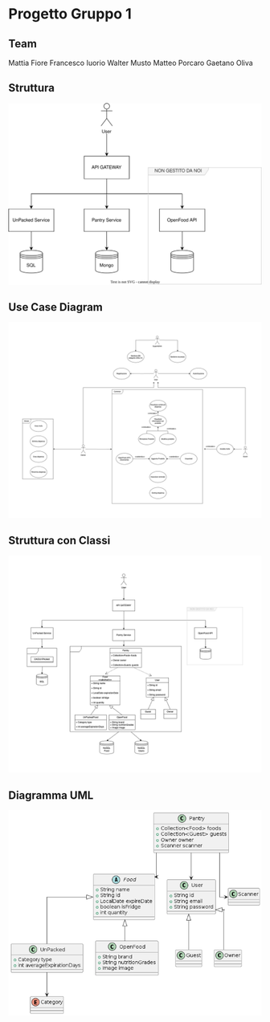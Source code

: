 # Progetto Gruppo 1

## Team
Mattia Fiore
Francesco Iuorio
Walter Musto
Matteo Porcaro
Gaetano Oliva

## Struttura
![Architettura](/images/Struttura.drawio.svg)

## Use Case Diagram
![Use Case Diagram](images/use-case.drawio.png)

## Struttura con Classi
![Struttura con Classi](images/struttura-con-classi.drawio.png)

## Diagramma UML
![Diagramma UML](images/class_diagram.png)

